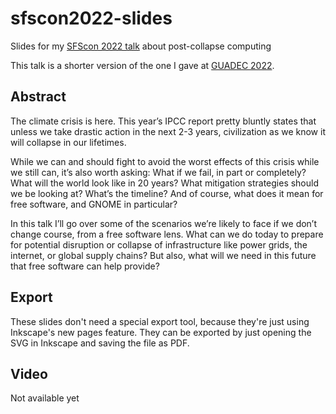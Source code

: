 # sfscon2022-slides
Slides for my [SFScon 2022 talk](https://www.sfscon.it/talks/post-collapse-computing) about post-collapse computing

This talk is a shorter version of the one I gave at [GUADEC 2022](https://github.com/bertob/guadec2022-slides).

## Abstract
The climate crisis is here. This year’s IPCC report pretty bluntly states that unless we take drastic action in the next 2-3 years, civilization as we know it will collapse in our lifetimes.

While we can and should fight to avoid the worst effects of this crisis while we still can, it’s also worth asking: What if we fail, in part or completely? What will the world look like in 20 years? What mitigation strategies should we be looking at? What’s the timeline? And of course, what does it mean for free software, and GNOME in particular?

In this talk I’ll go over some of the scenarios we’re likely to face if we don’t change course, from a free software lens. What can we do today to prepare for potential disruption or collapse of infrastructure like power grids, the internet, or global supply chains? But also, what will we need in this future that free software can help provide?

## Export
These slides don't need a special export tool, because they're just using Inkscape's new pages feature. They can be exported by just opening the SVG in Inkscape and saving the file as PDF.

## Video
Not available yet
